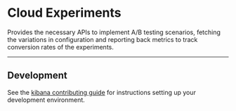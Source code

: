 # Cloud Experiments

Provides the necessary APIs to implement A/B testing scenarios, fetching the variations in configuration and reporting back metrics to track conversion rates of the experiments.

---

## Development

See the [kibana contributing guide](https://github.com/elastic/kibana/blob/main/CONTRIBUTING.md) for instructions setting up your development environment.
